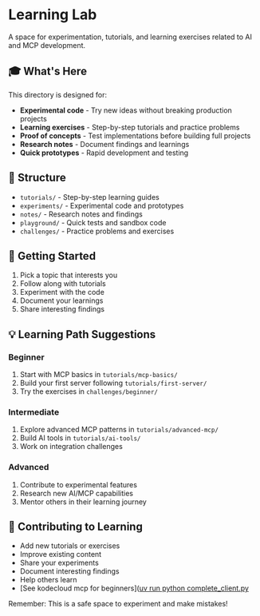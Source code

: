 # Learning Lab

A space for experimentation, tutorials, and learning exercises related to AI and MCP development.

## 🎓 What's Here

This directory is designed for:
- **Experimental code** - Try new ideas without breaking production projects
- **Learning exercises** - Step-by-step tutorials and practice problems
- **Proof of concepts** - Test implementations before building full projects
- **Research notes** - Document findings and learnings
- **Quick prototypes** - Rapid development and testing

## 📁 Structure

- `tutorials/` - Step-by-step learning guides
- `experiments/` - Experimental code and prototypes
- `notes/` - Research notes and findings
- `playground/` - Quick tests and sandbox code
- `challenges/` - Practice problems and exercises

## 🚀 Getting Started

1. Pick a topic that interests you
2. Follow along with tutorials
3. Experiment with the code
4. Document your learnings
5. Share interesting findings

## 💡 Learning Path Suggestions

### Beginner
1. Start with MCP basics in `tutorials/mcp-basics/`
2. Build your first server following `tutorials/first-server/`
3. Try the exercises in `challenges/beginner/`

### Intermediate
1. Explore advanced MCP patterns in `tutorials/advanced-mcp/`
2. Build AI tools in `tutorials/ai-tools/`
3. Work on integration challenges

### Advanced
1. Contribute to experimental features
2. Research new AI/MCP capabilities
3. Mentor others in their learning journey

## 🤝 Contributing to Learning

- Add new tutorials or exercises
- Improve existing content
- Share your experiments
- Document interesting findings
- Help others learn
- [See kodecloud mcp for beginners]([uv run python complete_client.py](https://learn.kodekloud.com/user/courses/crash-course-mcp-for-beginners)

Remember: This is a safe space to experiment and make mistakes!
